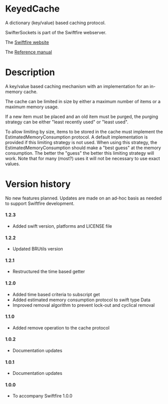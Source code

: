 # KeyedCache

A dictionary (key/value) based caching protocol.

SwifterSockets is part of the Swiftfire webserver.

The [Swiftfire website](http://swiftfire.nl)

The [Reference manual](http://swiftfire.nl/projects/keyedcache/reference/index.html)

# Description

A key/value based caching mechanism with an implementation for an in-memory cache.

The cache can be limited in size by either a maximum number of items or a maximum memory usage.

If a new item must be placed and an old item must be purged, the purging strategy can be either "least recently used" or "least used".

To allow limiting by size, items to be stored in the cache must implement the EstimatedMemoryConsumption protocol. A default implementation is provided if this limiting strategy is not used. When using this strategy, the EstimatedMemoryConsumption should make a "best guess" at the memory consumption. The better the "guess" the better this limiting strategy will work. Note that for many (most?) uses it will not be necessary to use exact values.

# Version history

No new features planned. Updates are made on an ad-hoc basis as needed to support Swiftfire development.

#### 1.2.3

- Added swift version, platforms and LICENSE file

#### 1.2.2

- Updated BRUtils version

#### 1.2.1

- Restructured the time based getter

#### 1.2.0

- Added time based criteria to subscript get
- Added estimated memory consumption protocol to swift type Data
- Improved removal algorithm to prevent lock-out and cyclical removal

#### 1.1.0

- Added remove operation to the cache protocol

#### 1.0.2

- Documentation updates

#### 1.0.1

- Documentation updates

#### 1.0.0

- To accompany Swiftfire 1.0.0
